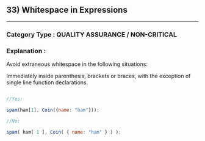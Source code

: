 ## 33) Whitespace in Expressions


---

### **Category Type** : QUALITY ASSURANCE / NON-CRITICAL


### **Explanation** : 

Avoid extraneous whitespace in the following situations:

Immediately inside parenthesis, brackets or braces, with the exception of single line function declarations.



```javascript

//Yes:

spam(ham[1], Coin({name: "ham"}));

//No:

spam( ham[ 1 ], Coin( { name: "ham" } ) );


```
